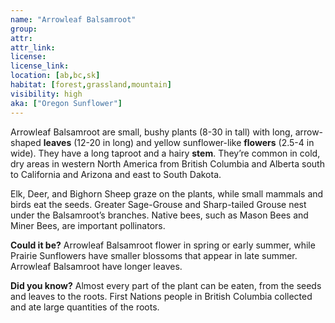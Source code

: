 ```yaml
---
name: "Arrowleaf Balsamroot"
group: 
attr: 
attr_link: 
license: 
license_link: 
location: [ab,bc,sk]
habitat: [forest,grassland,mountain]
visibility: high 
aka: ["Oregon Sunflower"]
---
```

Arrowleaf Balsamroot are small, bushy plants (8-30 in tall) with long, arrow-shaped **leaves** (12-20 in long) and yellow sunflower-like **flowers** (2.5-4 in wide). They have a long taproot and a hairy **stem**. They’re common in cold, dry areas in western North America from British Columbia and Alberta south to California and Arizona and east to South Dakota.

Elk, Deer, and Bighorn Sheep graze on the plants, while small mammals and birds eat the seeds. Greater Sage-Grouse and Sharp-tailed Grouse nest under the Balsamroot’s branches. Native bees, such as Mason Bees and Miner Bees, are important pollinators.

**Could it be?** Arrowleaf Balsamroot flower in spring or early summer, while Prairie Sunflowers have smaller blossoms that appear in late summer. Arrowleaf Balsamroot have longer leaves.

**Did you know?** Almost every part of the plant can be eaten, from the seeds and leaves to the roots. First Nations people in British Columbia collected and ate large quantities of the roots.
